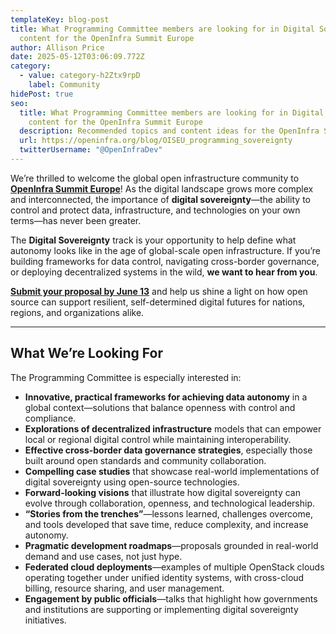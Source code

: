 ```yaml
---
templateKey: blog-post
title: What Programming Committee members are looking for in Digital Sovereignty
  content for the OpenInfra Summit Europe
author: Allison Price
date: 2025-05-12T03:06:09.772Z
category:
  - value: category-h2Ztx9rpD
    label: Community
hidePost: true
seo:
  title: What Programming Committee members are looking for in Digital Sovereignty
    content for the OpenInfra Summit Europe
  description: Recommended topics and content ideas for the OpenInfra Summit Europe
  url: https://openinfra.org/blog/OISEU_programming_sovereignty
  twitterUsername: "@OpenInfraDev"
---
```

We’re thrilled to welcome the global open infrastructure community to **[OpenInfra Summit Europe](https://summit2025.openinfra.org/)**! As the digital landscape grows more complex and interconnected, the importance of **digital sovereignty**—the ability to control and protect data, infrastructure, and technologies on your own terms—has never been greater.

The **Digital Sovereignty** track is your opportunity to help define what autonomy looks like in the age of global-scale open infrastructure. If you’re building frameworks for data control, navigating cross-border governance, or deploying decentralized systems in the wild, **we want to hear from you**.

**[Submit your proposal by June 13](https://summit2025.openinfra.org/cfp/)** and help us shine a light on how open source can support resilient, self-determined digital futures for nations, regions, and organizations alike.

- - -

## What We’re Looking For

The Programming Committee is especially interested in:

* **Innovative, practical frameworks for achieving data autonomy** in a global context—solutions that balance openness with control and compliance.  
* **Explorations of decentralized infrastructure** models that can empower local or regional digital control while maintaining interoperability.  
* **Effective cross-border data governance strategies**, especially those built around open standards and community collaboration.  
* **Compelling case studies** that showcase real-world implementations of digital sovereignty using open-source technologies.  
* **Forward-looking visions** that illustrate how digital sovereignty can evolve through collaboration, openness, and technological leadership.  
* **“Stories from the trenches”**—lessons learned, challenges overcome, and tools developed that save time, reduce complexity, and increase autonomy.  
* **Pragmatic development roadmaps**—proposals grounded in real-world demand and use cases, not just hype.  
* **Federated cloud deployments**—examples of multiple OpenStack clouds operating together under unified identity systems, with cross-cloud billing, resource sharing, and user management.  
* **Engagement by public officials**—talks that highlight how governments and institutions are supporting or implementing digital sovereignty initiatives.